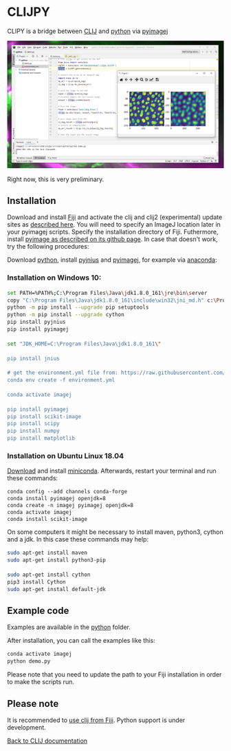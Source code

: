 # CLIJPY
CLIPY is a bridge between [CLIJ](https://clij.github.io) and 
[python](https://python.org) via 
[pyimagej](https://pypi.org/project/pyimagej/)

![Image](images/clijpy-screenshot.png)

Right now, this is very preliminary.

## Installation
Download and install [Fiji](https://fiji.sc) and activate the clij and clij2 (experimental) update sites as [described here](https://clij.github.io/clij-docs/installationInFiji). 
You will need to specify an ImageJ location later in your pyimagej scripts. Specify the installation directory of Fiji.
Futhermore, install [pyimage as described on its github page](https://github.com/imagej/pyimagej). 
In case that doesn't work, try the following procedures:

Download [python](https://python.org), 
install [pyjnius](https://pyjnius.readthedocs.io/en/stable/installation.html#) 
and [pyimagej](https://pypi.org/project/pyimagej/),
for example via [anaconda](https://www.anaconda.com/):



### Installation on Windows 10:
```bash
set PATH=%PATH%;C:\Program Files\Java\jdk1.8.0_161\jre\bin\server
copy "C:\Program Files\Java\jdk1.8.0_161\include\win32\jni_md.h" c:\ProgramData\Anaconda3\Library\include
python -m pip install --upgrade pip setuptools
python -m pip install --upgrade cython
pip install pyjnius
pip install pyimagej

set "JDK_HOME=C:\Program Files\Java\jdk1.8.0_161\"

pip install jnius

# get the environment.yml file from: https://raw.githubusercontent.com/imagej/pyimagej/master/environment.yml
conda env create -f environment.yml

conda activate imagej

pip install pyimagej
pip install scikit-image
pip install scipy
pip install numpy
pip install matplotlib
```

### Installation on Ubuntu Linux 18.04
[Download](https://docs.conda.io/en/latest/miniconda.html) and 
install [miniconda](https://docs.conda.io/projects/conda/en/latest/user-guide/install/linux.html).
Afterwards, restart your terminal and run these commands:
```
conda config --add channels conda-forge 
conda install pyimagej openjdk=8
conda create -n imagej pyimagej openjdk=8
conda activate imagej
conda install scikit-image
```

On some computers it might be necessary to install maven, python3, cython and a jdk. In this case these commands may help:
```bash
sudo apt-get install maven
sudo apt-get install python3-pip

sudo apt-get install cython
pip3 install Cython
sudo apt-get install default-jdk

```

## Example code
Examples are available in the [python](https://github.com/clij/clijpy/blob/master/python/) folder. 

After installation, you can call the examples like this:

```bash
conda activate imagej
python demo.py
```

Please note that you need to update the path to your Fiji installation in order to make the scripts run.

## Please note
It is recommended to [use clij from Fiji](https://clij.github.io/clij-docs/installationInFiji). 
Python support is under development.

[Back to CLIJ documentation](https://clij.github.io/)
